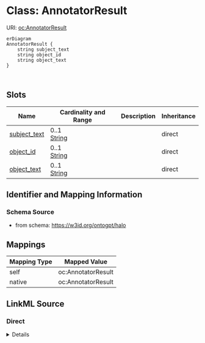 

# Class: AnnotatorResult



URI: [oc:AnnotatorResult](http://w3id.org/ontogpt/ontology-class-templateAnnotatorResult)



```mermaid
erDiagram
AnnotatorResult {
    string subject_text  
    string object_id  
    string object_text  
}



```



<!-- no inheritance hierarchy -->


## Slots

| Name | Cardinality and Range | Description | Inheritance |
| ---  | --- | --- | --- |
| [subject_text](subject_text.md) | 0..1 <br/> [String](String.md) |  | direct |
| [object_id](object_id.md) | 0..1 <br/> [String](String.md) |  | direct |
| [object_text](object_text.md) | 0..1 <br/> [String](String.md) |  | direct |









## Identifier and Mapping Information







### Schema Source


* from schema: https://w3id.org/ontogpt/halo





## Mappings

| Mapping Type | Mapped Value |
| ---  | ---  |
| self | oc:AnnotatorResult |
| native | oc:AnnotatorResult |





## LinkML Source

<!-- TODO: investigate https://stackoverflow.com/questions/37606292/how-to-create-tabbed-code-blocks-in-mkdocs-or-sphinx -->

### Direct

<details>
```yaml
name: AnnotatorResult
from_schema: https://w3id.org/ontogpt/halo
attributes:
  subject_text:
    name: subject_text
    from_schema: https://w3id.org/ontogpt/halo
    rank: 1000
    domain_of:
    - AnnotatorResult
  object_id:
    name: object_id
    from_schema: https://w3id.org/ontogpt/halo
    rank: 1000
    domain_of:
    - AnnotatorResult
  object_text:
    name: object_text
    from_schema: https://w3id.org/ontogpt/halo
    rank: 1000
    domain_of:
    - AnnotatorResult

```
</details>

### Induced

<details>
```yaml
name: AnnotatorResult
from_schema: https://w3id.org/ontogpt/halo
attributes:
  subject_text:
    name: subject_text
    from_schema: https://w3id.org/ontogpt/halo
    rank: 1000
    alias: subject_text
    owner: AnnotatorResult
    domain_of:
    - AnnotatorResult
    range: string
  object_id:
    name: object_id
    from_schema: https://w3id.org/ontogpt/halo
    rank: 1000
    alias: object_id
    owner: AnnotatorResult
    domain_of:
    - AnnotatorResult
    range: string
  object_text:
    name: object_text
    from_schema: https://w3id.org/ontogpt/halo
    rank: 1000
    alias: object_text
    owner: AnnotatorResult
    domain_of:
    - AnnotatorResult
    range: string

```
</details>